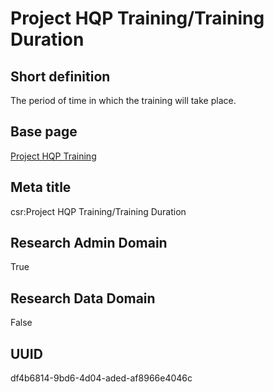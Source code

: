 # Project HQP Training/Training Duration
## Short definition
The period of time in which the training will take place.
## Base page
[Project HQP Training](../../Objects/Project%20HQP%20Training.md)
## Meta title
csr:Project HQP Training/Training Duration
## Research Admin Domain
True
## Research Data Domain
False
## UUID
df4b6814-9bd6-4d04-aded-af8966e4046c
